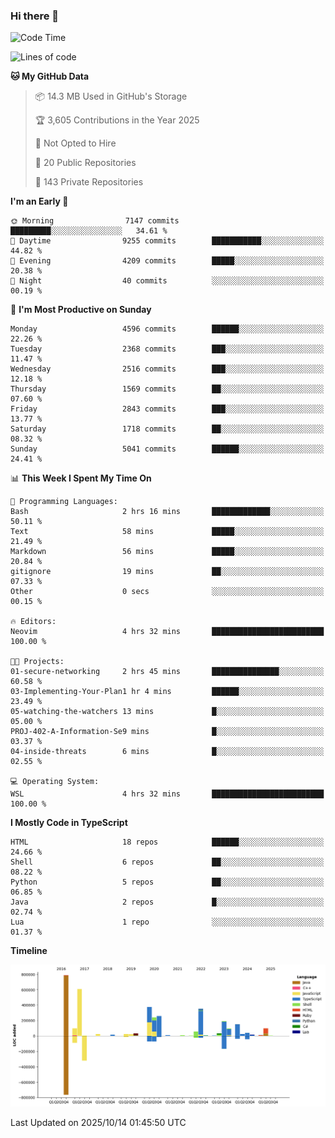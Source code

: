 ### Hi there 👋

<!--
**Clumsy-Coder/Clumsy-Coder** is a ✨ _special_ ✨ repository because its `README.md` (this file) appears on your GitHub profile.

Here are some ideas to get you started:

- 🔭 I’m currently working on ...
- 🌱 I’m currently learning ...
- 👯 I’m looking to collaborate on ...
- 🤔 I’m looking for help with ...
- 💬 Ask me about ...
- 📫 How to reach me: ...
- 😄 Pronouns: ...
- ⚡ Fun fact: ...
-->

<!-- anmol098/waka-readme-stats -->
<!--START_SECTION:waka-->
![Code Time](http://img.shields.io/badge/Code%20Time-1%2C362%20hrs%2041%20mins-blue)

![Lines of code](https://img.shields.io/badge/From%20Hello%20World%20I%27ve%20Written-3.6%20million%20lines%20of%20code-blue)

**🐱 My GitHub Data** 

> 📦 14.3 MB Used in GitHub's Storage 
 > 
> 🏆 3,605 Contributions in the Year 2025
 > 
> 🚫 Not Opted to Hire
 > 
> 📜 20 Public Repositories 
 > 
> 🔑 143 Private Repositories 
 > 
**I'm an Early 🐤** 

```text
🌞 Morning                7147 commits        █████████░░░░░░░░░░░░░░░░   34.61 % 
🌆 Daytime                9255 commits        ███████████░░░░░░░░░░░░░░   44.82 % 
🌃 Evening                4209 commits        █████░░░░░░░░░░░░░░░░░░░░   20.38 % 
🌙 Night                  40 commits          ░░░░░░░░░░░░░░░░░░░░░░░░░   00.19 % 
```
📅 **I'm Most Productive on Sunday** 

```text
Monday                   4596 commits        ██████░░░░░░░░░░░░░░░░░░░   22.26 % 
Tuesday                  2368 commits        ███░░░░░░░░░░░░░░░░░░░░░░   11.47 % 
Wednesday                2516 commits        ███░░░░░░░░░░░░░░░░░░░░░░   12.18 % 
Thursday                 1569 commits        ██░░░░░░░░░░░░░░░░░░░░░░░   07.60 % 
Friday                   2843 commits        ███░░░░░░░░░░░░░░░░░░░░░░   13.77 % 
Saturday                 1718 commits        ██░░░░░░░░░░░░░░░░░░░░░░░   08.32 % 
Sunday                   5041 commits        ██████░░░░░░░░░░░░░░░░░░░   24.41 % 
```


📊 **This Week I Spent My Time On** 

```text
💬 Programming Languages: 
Bash                     2 hrs 16 mins       █████████████░░░░░░░░░░░░   50.11 % 
Text                     58 mins             █████░░░░░░░░░░░░░░░░░░░░   21.49 % 
Markdown                 56 mins             █████░░░░░░░░░░░░░░░░░░░░   20.84 % 
gitignore                19 mins             ██░░░░░░░░░░░░░░░░░░░░░░░   07.33 % 
Other                    0 secs              ░░░░░░░░░░░░░░░░░░░░░░░░░   00.15 % 

🔥 Editors: 
Neovim                   4 hrs 32 mins       █████████████████████████   100.00 % 

🐱‍💻 Projects: 
01-secure-networking     2 hrs 45 mins       ███████████████░░░░░░░░░░   60.58 % 
03-Implementing-Your-Plan1 hr 4 mins         ██████░░░░░░░░░░░░░░░░░░░   23.49 % 
05-watching-the-watchers 13 mins             █░░░░░░░░░░░░░░░░░░░░░░░░   05.00 % 
PROJ-402-A-Information-Se9 mins              █░░░░░░░░░░░░░░░░░░░░░░░░   03.37 % 
04-inside-threats        6 mins              █░░░░░░░░░░░░░░░░░░░░░░░░   02.55 % 

💻 Operating System: 
WSL                      4 hrs 32 mins       █████████████████████████   100.00 % 
```

**I Mostly Code in TypeScript** 

```text
HTML                     18 repos            ██████░░░░░░░░░░░░░░░░░░░   24.66 % 
Shell                    6 repos             ██░░░░░░░░░░░░░░░░░░░░░░░   08.22 % 
Python                   5 repos             ██░░░░░░░░░░░░░░░░░░░░░░░   06.85 % 
Java                     2 repos             █░░░░░░░░░░░░░░░░░░░░░░░░   02.74 % 
Lua                      1 repo              ░░░░░░░░░░░░░░░░░░░░░░░░░   01.37 % 
```



**Timeline**

![Lines of Code chart](https://raw.githubusercontent.com/Clumsy-Coder/Clumsy-Coder/main/assets/bar_graph.png)


 Last Updated on 2025/10/14 01:45:50 UTC
<!--END_SECTION:waka-->
